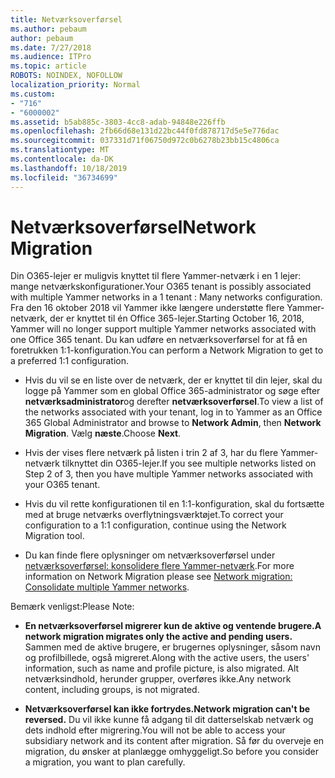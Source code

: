 ```yaml
---
title: Netværksoverførsel
ms.author: pebaum
author: pebaum
ms.date: 7/27/2018
ms.audience: ITPro
ms.topic: article
ROBOTS: NOINDEX, NOFOLLOW
localization_priority: Normal
ms.custom:
- "716"
- "6000002"
ms.assetid: b5ab885c-3803-4cc8-adab-94848e226ffb
ms.openlocfilehash: 2fb66d68e131d22bc44f0fd878717d5e5e776dac
ms.sourcegitcommit: 037331d71f06750d972c0b6278b23bb15c4806ca
ms.translationtype: MT
ms.contentlocale: da-DK
ms.lasthandoff: 10/18/2019
ms.locfileid: "36734699"
---
```

# <a name="network-migration"></a><span data-ttu-id="4b139-102">Netværksoverførsel</span><span class="sxs-lookup"><span data-stu-id="4b139-102">Network Migration</span></span>

<span data-ttu-id="4b139-103">Din O365-lejer er muligvis knyttet til flere Yammer-netværk i en 1 lejer: mange netværkskonfigurationer.</span><span class="sxs-lookup"><span data-stu-id="4b139-103">Your O365 tenant is possibly associated with multiple Yammer networks in a 1 tenant : Many networks configuration.</span></span> <span data-ttu-id="4b139-104">Fra den 16 oktober 2018 vil Yammer ikke længere understøtte flere Yammer-netværk, der er knyttet til én Office 365-lejer.</span><span class="sxs-lookup"><span data-stu-id="4b139-104">Starting October 16, 2018, Yammer will no longer support multiple Yammer networks associated with one Office 365 tenant.</span></span> <span data-ttu-id="4b139-105">Du kan udføre en netværksoverførsel for at få en foretrukken 1:1-konfiguration.</span><span class="sxs-lookup"><span data-stu-id="4b139-105">You can perform a Network Migration to get to a preferred 1:1 configuration.</span></span>
  
- <span data-ttu-id="4b139-106">Hvis du vil se en liste over de netværk, der er knyttet til din lejer, skal du logge på Yammer som en global Office 365-administrator og søge efter **netværksadministrator**og derefter **netværksoverførsel**.</span><span class="sxs-lookup"><span data-stu-id="4b139-106">To view a list of the networks associated with your tenant, log in to Yammer as an Office 365 Global Administrator and browse to **Network Admin**, then **Network Migration**.</span></span> <span data-ttu-id="4b139-107">Vælg **næste**.</span><span class="sxs-lookup"><span data-stu-id="4b139-107">Choose **Next**.</span></span>

- <span data-ttu-id="4b139-108">Hvis der vises flere netværk på listen i trin 2 af 3, har du flere Yammer-netværk tilknyttet din O365-lejer.</span><span class="sxs-lookup"><span data-stu-id="4b139-108">If you see multiple networks listed on Step 2 of 3, then you have multiple Yammer networks associated with your O365 tenant.</span></span>

- <span data-ttu-id="4b139-109">Hvis du vil rette konfigurationen til en 1:1-konfiguration, skal du fortsætte med at bruge netværks overflytningsværktøjet.</span><span class="sxs-lookup"><span data-stu-id="4b139-109">To correct your configuration to a 1:1 configuration, continue using the Network Migration tool.</span></span>

- <span data-ttu-id="4b139-110">Du kan finde flere oplysninger om netværksoverførsel under [netværksoverførsel: konsolidere flere Yammer-netværk](https://docs.microsoft.com/yammer/configure-your-yammer-network/consolidate-multiple-yammer-networks).</span><span class="sxs-lookup"><span data-stu-id="4b139-110">For more information on Network Migration please see [Network migration: Consolidate multiple Yammer networks](https://docs.microsoft.com/yammer/configure-your-yammer-network/consolidate-multiple-yammer-networks).</span></span>

<span data-ttu-id="4b139-111">Bemærk venligst:</span><span class="sxs-lookup"><span data-stu-id="4b139-111">Please Note:</span></span>
  
- <span data-ttu-id="4b139-112">**En netværksoverførsel migrerer kun de aktive og ventende brugere.**</span><span class="sxs-lookup"><span data-stu-id="4b139-112">**A network migration migrates only the active and pending users.**</span></span> <span data-ttu-id="4b139-113">Sammen med de aktive brugere, er brugernes oplysninger, såsom navn og profilbillede, også migreret.</span><span class="sxs-lookup"><span data-stu-id="4b139-113">Along with the active users, the users' information, such as name and profile picture, is also migrated.</span></span> <span data-ttu-id="4b139-114">Alt netværksindhold, herunder grupper, overføres ikke.</span><span class="sxs-lookup"><span data-stu-id="4b139-114">Any network content, including groups, is not migrated.</span></span>

- <span data-ttu-id="4b139-115">**Netværksoverførsel kan ikke fortrydes.**</span><span class="sxs-lookup"><span data-stu-id="4b139-115">**Network migration can't be reversed.**</span></span> <span data-ttu-id="4b139-116">Du vil ikke kunne få adgang til dit datterselskab netværk og dets indhold efter migrering.</span><span class="sxs-lookup"><span data-stu-id="4b139-116">You will not be able to access your subsidiary network and its content after migration.</span></span> <span data-ttu-id="4b139-117">Så før du overveje en migration, du ønsker at planlægge omhyggeligt.</span><span class="sxs-lookup"><span data-stu-id="4b139-117">So before you consider a migration, you want to plan carefully.</span></span>
